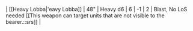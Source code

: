 | [[Heavy Lobba\|'eavy Lobba]] | 48"   | Heavy d6 | 6   | -1  | 2   | Blast, No LoS needed [[This weapon can target units that are not visible to the bearer.::srs]] | 